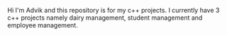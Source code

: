 Hi I'm Advik and this repository is for my c++ projects.
I currently have 3 c++ projects namely dairy management, student management and employee management.
